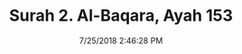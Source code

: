 ---
title       : "Surah 2. Al-Baqara, Ayah 153"
date        : 7/25/2018 2:46:28 PM
draft       : false
type        : "quran"
layout      : "compare"
BookCode    : "CMP"
SurahNumber : "2"
AyahNumber  : "153"
TotalAyah   : "286"
---
